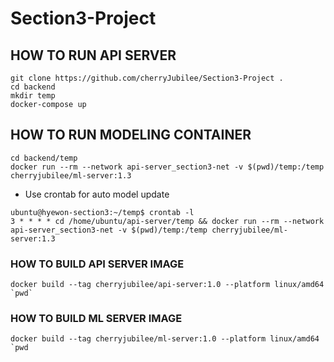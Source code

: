 # Section3-Project

## HOW TO RUN API SERVER
```
git clone https://github.com/cherryJubilee/Section3-Project .
cd backend
mkdir temp
docker-compose up 
```

## HOW TO RUN MODELING CONTAINER
```
cd backend/temp
docker run --rm --network api-server_section3-net -v $(pwd)/temp:/temp cherryjubilee/ml-server:1.3
```
- Use crontab for auto model update
```
ubuntu@hyewon-section3:~/temp$ crontab -l
3 * * * * cd /home/ubuntu/api-server/temp && docker run --rm --network api-server_section3-net -v $(pwd)/temp:/temp cherryjubilee/ml-server:1.3
```


### HOW TO BUILD API SERVER IMAGE
```
docker build --tag cherryjubilee/api-server:1.0 --platform linux/amd64 `pwd`
```

### HOW TO BUILD ML SERVER IMAGE
```
docker build --tag cherryjubilee/ml-server:1.0 --platform linux/amd64 `pwd
```

